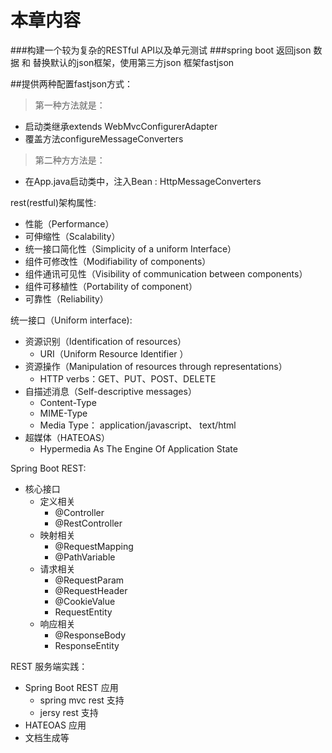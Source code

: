 # 本章内容
###构建一个较为复杂的RESTful API以及单元测试 
###spring boot 返回json 数据 和 替换默认的json框架，使用第三方json 框架fastjson 
  
  
##提供两种配置fastjson方式：
   >第一种方法就是：
   * 启动类继承extends WebMvcConfigurerAdapter
   * 覆盖方法configureMessageConverters
   >第二种方方法是：
   * 在App.java启动类中，注入Bean : HttpMessageConverters
     
     
     
     
rest(restful)架构属性:
   * 性能（Performance）
   * 可伸缩性（Scalability）
   * 统一接口简化性（Simplicity of a uniform Interface）
   * 组件可修改性（Modifiability of components）
   * 组件通讯可见性（Visibility of communication between components）
   * 组件可移植性（Portability of component）
   * 可靠性（Reliability）
   
统一接口（Uniform interface):
   * 资源识别（Identification of resources）
     - URI（Uniform Resource Identifier ）
   * 资源操作（Manipulation of resources through representations）
     - HTTP verbs：GET、PUT、POST、DELETE
   * 自描述消息（Self-descriptive messages）
     - Content-Type
     - MIME-Type
     - Media Type： application/javascript、 text/html
   * 超媒体（HATEOAS）
     - Hypermedia As The Engine Of Application State
     
     
Spring Boot REST:
   * 核心接口
     * 定义相关
       - @Controller
       - @RestController
     * 映射相关
       - @RequestMapping
       - @PathVariable
     * 请求相关
       - @RequestParam
       - @RequestHeader
       - @CookieValue
       - RequestEntity
     * 响应相关
       - @ResponseBody
       - ResponseEntity
     
     
REST 服务端实践：    
  * Spring Boot REST 应用 
    - spring mvc rest 支持
    - jersy rest 支持  
  * HATEOAS 应用
  * 文档生成等
   
     
  